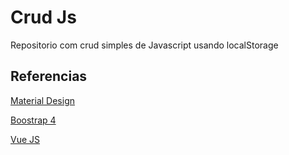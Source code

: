 # Crud Js
Repositorio com crud simples de Javascript usando localStorage 

## Referencias
[Material Design](https://material.io/resources/icons/?icon=check_circle_outline&style=baseline)

[Boostrap 4](https://getbootstrap.com/docs/4.4/getting-started/introduction/)

[Vue JS](https://vuejs.org/)
